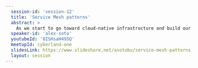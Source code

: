 ```yaml
---
  session-id: 'session-12'
  title: 'Service Mesh patterns'
  abstract: >
    As we start to go toward cloud-native infrastructure and build our applications out of microservices, we must fully face the drawbacks and challenges to doing so. Some of these challenges include how to consistently monitor and collect statistics, tracing, and another telemetry, how to add resiliency in the face of unexpected failure, how to do powerful feature routing (ie feature graduation, tap compare) and much more like securing your services correctly. Service mesh, in general, helps developers solve this in a non-invasive way. In this session, we'll show how you can take advantage of these capabilities and show you some patterns that you can implement easily with a service mesh to make your delivery to production smoothly and without surprises. We expect most developers haven't adequately solved for these issues, so we'll take it to step by step and build up a strong understanding of Istio and its patterns, harness its power in your production services architecture.
  speaker-id: 'alex-soto'
  youtubeId: '8ISHsaH495Q'
  meetupId: cyberland-one
  slidesLink: https://www.slideshare.net/asotobu/service-mesh-patterns-230204304
  layout: session
---
```

